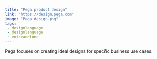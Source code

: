 ```yaml
---
title: "Pega product design"
link: "https://design.pega.com"
image: "Pega_design.png"
tags:
 - designlanguage
 - designlanguage
 - voiceandtone
---
```


Pega focuses on creating ideal designs for specific business use cases.
